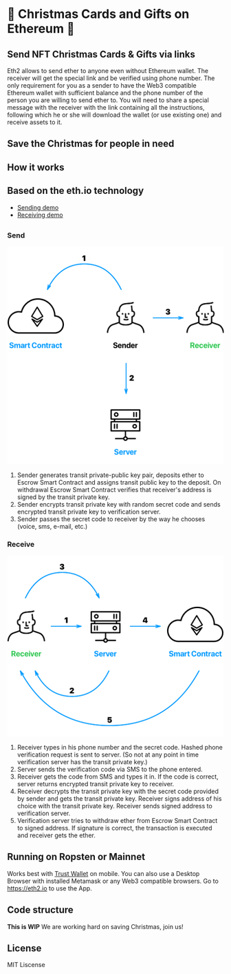 # 🎁 Christmas Cards and Gifts on Ethereum 🎺

## Send NFT Christmas Cards & Gifts via links

Eth2 allows to send ether to anyone even without Ethereum wallet. The receiver will get the special link and be verified using phone number. The only requirement for you as a sender to have the Web3 compatible Ethereum wallet with sufficient balance and the phone number of the person you are willing to send ether to. You will need to share a special message with the receiver with the link containing all the instructions, following which he or she will download the wallet (or use existing one) and receive assets to it.


## Save the Christmas for people in need








## How it works







## Based on the eth.io technology
* [Sending demo](https://www.youtube.com/watch?v=FeqQyFrmptA)
* [Receiving demo](https://www.youtube.com/watch?v=qp3kkXKIHP8)


## 
### Send
![Send](/public/eth2phone_send.png)
1. Sender generates transit private-public key pair, deposits ether to Escrow Smart Contract and assigns transit public key to the deposit. On withdrawal Escrow Smart Contract verifies that receiver's address is signed by the transit private key.
2. Sender encrypts transit private key with random secret code and sends encrypted transit private key to verification server.
3. Sender passes the secret code to receiver by the way he chooses (voice, sms, e-mail, etc.)

### Receive
![Receive](/public/eth2phone_receive.png)
1. Receiver types in his phone number and the secret code. Hashed phone verification request is sent to server. (So not at any point in time verification server has the transit private key.)
2. Server sends the verification code via SMS to the phone entered.
3. Receiver gets the code from SMS and types it in. If the code is correct, server returns encrypted transit private key to receiver.
4. Receiver decrypts the transit private key with the secret code provided by sender and gets the transit private key. Receiver signs address of his choice with the transit private key. Receiver sends signed address to verification server.
5. Verification server tries to withdraw ether from Escrow Smart Contract to signed address. If signature is correct, the transaction is executed and receiver gets the ether.

## Running on Ropsten or Mainnet
Works best with [Trust Wallet](http://trustwalletapp.com) on mobile. You can also use a Desktop Browser with installed Metamask or any Web3 compatible browsers. Go to https://eth2.io to use the App.


## Code structure

**This is WIP** We are working hard on saving Christmas, join us!

## License
MIT Liscense 
